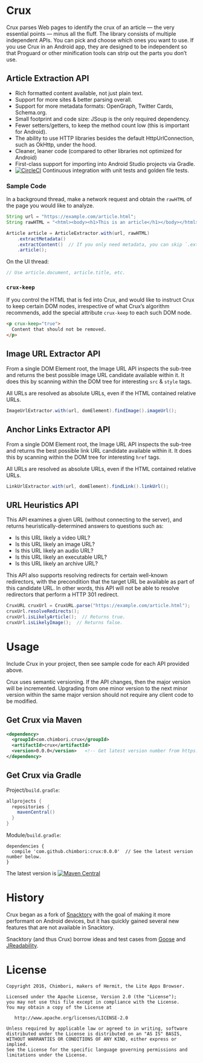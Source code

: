 # Crux

Crux parses Web pages to identify the crux of an article — the very essential points — minus all the
fluff. The library consists of multiple independent APIs. You can pick and choose which ones you
want to use. If you use Crux in an Android app, they are designed to be independent so that Proguard
or other minification tools can strip out the parts you don’t use.

## Article Extraction API

- Rich formatted content available, not just plain text.
- Support for more sites & better parsing overall.
- Support for more metadata formats: OpenGraph, Twitter Cards, Schema.org.
- Small footprint and code size: JSoup is the only required dependency.
- Fewer setters/getters, to keep the method count low (this is important for Android).
- The ability to use HTTP libraries besides the default HttpUrlConnection, such as OkHttp, under
  the hood.
- Cleaner, leaner code (compared to other libraries not optimized for Android)
- First-class support for importing into Android Studio projects via Gradle.
- [![CircleCI](https://circleci.com/gh/chimbori/crux/tree/master.svg?style=svg)](https://circleci.com/gh/chimbori/crux/tree/master) Continuous integration with unit tests and golden file tests.

### Sample Code

In a background thread, make a network request and obtain the `rawHTML` of the page you would like
to analyze.

```java
String url = "https://example.com/article.html";
String rawHTML = "<html><body><h1>This is an article</h1></body></html>";

Article article = ArticleExtractor.with(url, rawHTML)
    .extractMetadata()
    .extractContent()  // If you only need metadata, you can skip `.extractContent()`
    .article();
```

On the UI thread:

```java
// Use article.document, article.title, etc.
```

### `crux-keep`

If you control the HTML that is fed into Crux, and would like to instruct Crux to keep certain DOM
nodes, irrespective of what Crux’s algorithm recommends, add the special attribute `crux-keep` to 
each such DOM node.

```html
<p crux-keep="true">
  Content that should not be removed.
</p>
```

## Image URL Extractor API

From a single DOM Element root, the Image URL API inspects the sub-tree and returns the best
possible image URL candidate available within it. It does this by scanning within the DOM tree
for interesting `src` & `style` tags.

All URLs are resolved as absolute URLs, even if the HTML contained relative URLs.

```java
ImageUrlExtractor.with(url, domElement).findImage().imageUrl();
```

## Anchor Links Extractor API

From a single DOM Element root, the Image URL API inspects the sub-tree and returns the best
possible link URL candidate available within it. It does this by scanning within the DOM tree
for interesting `href` tags.

All URLs are resolved as absolute URLs, even if the HTML contained relative URLs.

```java
LinkUrlExtractor.with(url, domElement).findLink().linkUrl();
```

## URL Heuristics API

This API examines a given URL (without connecting to the server), and returns
heuristically-determined answers to questions such as:

- Is this URL likely a video URL?
- Is this URL likely an image URL?
- Is this URL likely an audio URL?
- Is this URL likely an executable URL?
- Is this URL likely an archive URL?

This API also supports resolving redirects for certain well-known redirectors, with the precondition
that the target URL be available as part of this candidate URL. In other words, this API will
not be able to resolve redirectors that perform a HTTP 301 redirect.

```java
CruxURL cruxUrl = CruxURL.parse("https://example.com/article.html");
cruxUrl.resolveRedirects();
cruxUrl.isLikelyArticle();  // Returns true.
cruxUrl.isLikelyImage();  // Returns false.
```

# Usage

Include Crux in your project, then see sample code for each API provided above.

Crux uses semantic versioning. If the API changes, then the major version will be incremented.
Upgrading from one minor version to the next minor version within the same major version should
not require any client code to be modified.

## Get Crux via Maven

```xml
<dependency>
  <groupId>com.chimbori.crux</groupId>
  <artifactId>crux</artifactId>
  <version>0.0.0</version>   <!-- Get latest version number from https://github.com/chimbori/crux/releases -->
</dependency>
```

## Get Crux via Gradle

Project/`build.gradle`:
```groovy
allprojects {
  repositories {
    mavenCentral()
  }
}
```

Module/`build.gradle`:

```
dependencies {
  compile 'com.github.chimbori:crux:0.0.0'  // See the latest version number below.
}
```

The latest version is [![Maven Central](https://maven-badges.herokuapp.com/maven-central/com.chimbori.crux/crux/badge.svg)](https://maven-badges.herokuapp.com/maven-central/com.chimbori.crux/crux)

# History

Crux began as a fork of [Snacktory](http://github.com/karussell/snacktory) with the goal of making
it more performant on Android devices, but it has quickly gained several new features that are not
available in Snacktory.

Snacktory (and thus Crux) borrow ideas and test cases from [Goose](https://github.com/GravityLabs/goose) 
and [JReadability](https://github.com/ifesdjeen/jReadability).

# License

    Copyright 2016, Chimbori, makers of Hermit, the Lite Apps Browser.

    Licensed under the Apache License, Version 2.0 (the "License");
    you may not use this file except in compliance with the License.
    You may obtain a copy of the License at

       http://www.apache.org/licenses/LICENSE-2.0

    Unless required by applicable law or agreed to in writing, software
    distributed under the License is distributed on an "AS IS" BASIS,
    WITHOUT WARRANTIES OR CONDITIONS OF ANY KIND, either express or implied.
    See the License for the specific language governing permissions and
    limitations under the License.
